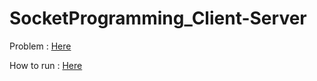 # SocketProgramming_Client-Server

Problem : [Here](https://github.com/abhisheknalla/SocketProgramming_Client-Server/blob/master/problem.pdf)

How to run : [Here](SocketProgramming_Client-Server/20161115_Assignment1/README.txt)
